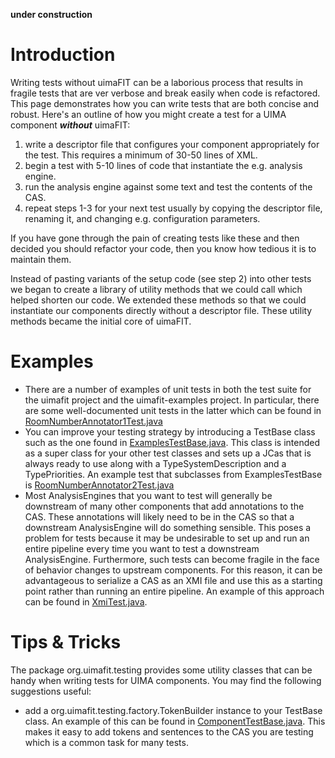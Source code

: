 **under construction**

# Introduction #

Writing tests without uimaFIT can be a laborious process that results in fragile tests that are ver verbose and break easily when code is refactored.  This page demonstrates how you can write tests that are both concise and robust.  Here's an outline of how you might create a test for a UIMA component _**without**_ uimaFIT:

  1. write a descriptor file that configures your component appropriately for the test.  This requires a minimum of 30-50 lines of XML.
  1. begin a test with 5-10 lines of code that instantiate the e.g. analysis engine.
  1. run the analysis engine against some text and test the contents of the CAS.
  1. repeat steps 1-3 for your next test usually by copying the descriptor file, renaming it, and changing e.g. configuration parameters.

If you have gone through the pain of creating tests like these and then decided you should refactor your code, then you know how tedious it is to maintain them.

Instead of pasting variants of the setup code (see step 2) into other tests we began to create a library of utility methods that we could call which helped shorten our code.  We extended these methods so that we could instantiate our components directly without a descriptor file.  These utility methods became the initial core of uimaFIT.

# Examples #

  * There are a number of examples of unit tests in both the test suite for the uimafit project and the uimafit-examples project.  In particular, there are some well-documented unit tests in the latter which can be found in [RoomNumberAnnotator1Test.java](http://code.google.com/p/uimafit/source/browse/trunk/uimaFIT-examples/src/test/java/org/uimafit/examples/tutorial/ex1/RoomNumberAnnotator1Test.java)
  * You can improve your testing strategy by introducing a TestBase class such as the one found in [ExamplesTestBase.java](http://code.google.com/p/uimafit/source/browse/trunk/uimaFIT-examples/src/test/java/org/uimafit/examples/tutorial/ExamplesTestBase.java).  This class is intended as a super class for your other test classes and sets up a JCas that is always ready to use along with a TypeSystemDescription and a TypePriorities.  An example test that subclasses from ExamplesTestBase is [RoomNumberAnnotator2Test.java](http://code.google.com/p/uimafit/source/browse/trunk/uimaFIT-examples/src/test/java/org/uimafit/examples/tutorial/ex1/RoomNumberAnnotator2Test.java)
  * Most AnalysisEngines that you want to test will generally be downstream of many other components that add annotations to the CAS.  These annotations will likely need to be in the CAS so that a downstream AnalysisEngine will do something sensible.  This poses a problem for tests because it may be undesirable to set up and run an entire pipeline every time you want to test a downstream AnalysisEngine.  Furthermore, such tests can become fragile in the face of behavior changes to upstream components.  For this reason, it can be advantageous to serialize a CAS as an XMI file and use this as a starting point rather than running an entire pipeline.  An example of this approach can be found in [XmiTest.java](http://code.google.com/p/uimafit/source/browse/trunk/uimaFIT-examples/src/test/java/org/uimafit/examples/xmi/XmiTest.java).

# Tips & Tricks #
The package org.uimafit.testing provides some utility classes that can be handy when writing tests for UIMA components.  You may find the following suggestions useful:
  * add a org.uimafit.testing.factory.TokenBuilder instance to your TestBase class.  An example of this can be found in [ComponentTestBase.java](http://code.google.com/p/uimafit/source/browse/trunk/uimaFIT/src/test/java/org/uimafit/ComponentTestBase.java).  This makes it easy to add tokens and sentences to the CAS you are testing which is a common task for many tests.